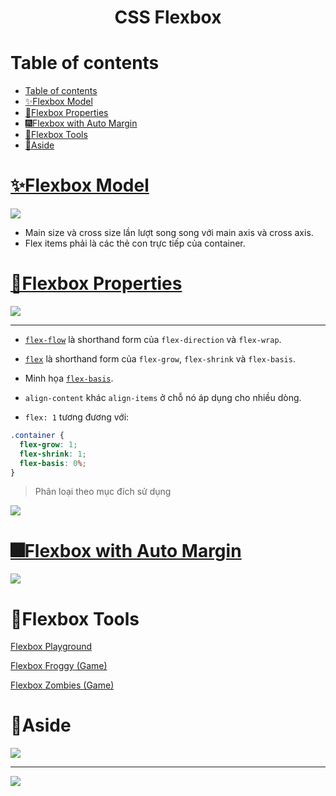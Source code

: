 <link rel='stylesheet' href='../../../main.css'>

<div class="title"> 
    <center><h1 class="bigtitle">CSS Flexbox</h1></center>
</div>

# Table of contents

- [Table of contents](#table-of-contents)
- [✨Flexbox Model](#flexbox-model)
- [🎇Flexbox Properties](#flexbox-properties)
- [🎆Flexbox with Auto Margin](#flexbox-with-auto-margin)
- [🎉Flexbox Tools](#flexbox-tools)
- [🎊Aside](#aside)

# [✨Flexbox Model](https://css-tricks.com/snippets/css/a-guide-to-flexbox/)

<img src="flex1.png">

- Main size và cross size lần lượt song song với main axis và cross axis.
- Flex items phải là các thẻ con trực tiếp của container.

# [🎇Flexbox Properties](https://www.samanthaming.com/flexbox30/)

<img src="flex2.png">
<hr>

- [`flex-flow`](https://developer.mozilla.org/en-US/docs/Web/CSS/flex-flow) là shorthand form của `flex-direction` và `flex-wrap`.

- [`flex`](https://developer.mozilla.org/en-US/docs/Web/CSS/flex) là shorthand form của `flex-grow`, `flex-shrink` và `flex-basis`.

- Minh họa [`flex-basis`](https://www.w3.org/TR/css-flexbox-1/images/rel-vs-abs-flex.svg).

- `align-content` khác `align-items` ở chỗ nó áp dụng cho nhiều dòng.

- `flex: 1` tương đương với:

```css
.container {
  flex-grow: 1;
  flex-shrink: 1;
  flex-basis: 0%;
}
```

> Phân loại theo mục đích sử dụng

<img src="flex2b.png">

# [🎆Flexbox with Auto Margin](https://www.samanthaming.com/flexbox30/31-flexbox-with-auto-margins/)

<img src="flex2c.png">

# 🎉Flexbox Tools

[Flexbox Playground](https://codepen.io/enxaneta/full/adLPwv)

[Flexbox Froggy (Game)](https://flexboxfroggy.com/#vi)

[Flexbox Zombies (Game)](https://mastery.games/flexboxzombies/)

# 🎊Aside

<img src="flex3.png">

<hr>

<img src="flex4.png">
